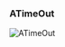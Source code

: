 ### ATimeOut

![ATimeOut](https://user-images.githubusercontent.com/116869307/214142228-09857ba5-6164-4597-bb66-8a99e74f4d14.png)
